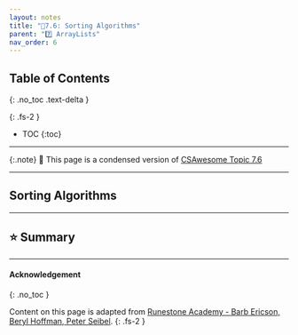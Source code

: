 ```yaml
---
layout: notes
title: "📓7.6: Sorting Algorithms" 
parent: "7️⃣ ArrayLists"
nav_order: 6
---
```


## Table of Contents
{: .no_toc .text-delta }

{: .fs-2 }
- TOC
{:toc}

---

{:.note}
📖 This page is a condensed version of [CSAwesome Topic 7.6](https://runestone.academy/ns/books/published/csawesome/Unit7-ArrayList/topic-7-6-sorting.html?mode=browsing) 

---

## Sorting Algorithms


---

## ⭐️ Summary



---

#### Acknowledgement
{: .no_toc }

Content on this page is adapted from [Runestone Academy - Barb Ericson, Beryl Hoffman, Peter Seibel](https://runestone.academy/ns/books/published/csawesome/index.html?mode=browsing).
{: .fs-2 }

